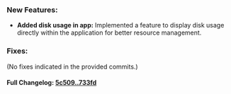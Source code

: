 ### **New Features:**
- **Added disk usage in app:** Implemented a feature to display disk usage directly within the application for better resource management.

### **Fixes:**
(No fixes indicated in the provided commits.)

#### **Full Changelog:** [5c509..733fd](https://github.com/mediar-ai/screenpipe/compare/5c509..733fd)

